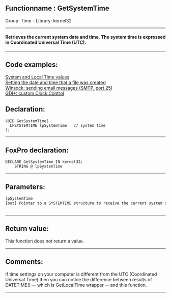 <link rel="stylesheet" type="text/css" href="../../css/win32api.css">  
<link rel="stylesheet" href="https://cdnjs.cloudflare.com/ajax/libs/font-awesome/4.7.0/css/font-awesome.min.css">

## Functionname : GetSystemTime
Group: Time - Library: kernel32    
***  


#### Retrieves the current system date and time. The system time is expressed in Coordinated Universal Time (UTC).
***  


## Code examples:
[System and Local Time values](../../samples/sample_064.md)  
[Setting the date and time that a file was created](../../samples/sample_065.md)  
[Winsock: sending email messages (SMTP, port 25)](../../samples/sample_385.md)  
[GDI+: custom Clock Control](../../samples/sample_597.md)  

## Declaration:
```foxpro  
VOID GetSystemTime(
  LPSYSTEMTIME lpSystemTime   // system time
);  
```  
***  


## FoxPro declaration:
```foxpro  
DECLARE GetSystemTime IN kernel32;
	STRING @ lpSystemTime  
```  
***  


## Parameters:
```txt  
lpSystemTime
[out] Pointer to a SYSTEMTIME structure to receive the current system date and time.
  
```  
***  


## Return value:
This function does not return a value.  
***  


## Comments:
If time settings on your computer is different from the UTC (Coordinated Universal Time) then you can notice the difference between results of DATETIME() -- which is GetLocalTime wrapper -- and this function.  
  
***  


